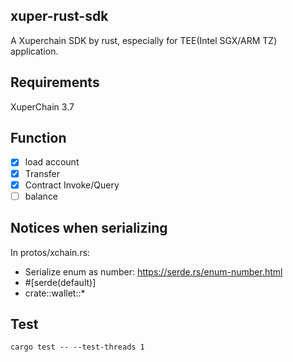 ## xuper-rust-sdk

A Xuperchain SDK by rust, especially for TEE(Intel SGX/ARM TZ) application.

## Requirements

XuperChain 3.7

## Function

- [x] load account
- [x] Transfer
- [x] Contract Invoke/Query
- [ ] balance

## Notices when serializing

In protos/xchain.rs:
* Serialize enum as number: https://serde.rs/enum-number.html
* #[serde(default)]
* crate::wallet::* 


## Test
```
cargo test -- --test-threads 1
```
